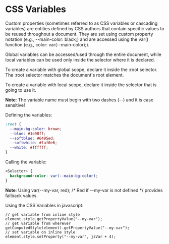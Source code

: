 # CSS Variables

Custom properties (sometimes referred to as CSS variables or cascading variables) are entities defined by CSS authors that contain specific values to be reused throughout a document. They are set using custom property notation (e.g., --main-color: black;) and are accessed using the var() function (e.g., color: var(--main-color);).  

Global variables can be accessed/used through the entire document, while local variables can be used only inside the selector where it is declared.

To create a variable with global scope, declare it inside the :root selector. The :root selector matches the document's root element.

To create a variable with local scope, declare it inside the selector that is going to use it.  

**Note**: The variable name must begin with two dashes (--) and it is case sensitive!  

Defining the variables:
```css
:root {
  --main-bg-color: brown;
  --blue: #1e90ff;
  --softblue: #6495ed;
  --softwhite: #faf0e6; 
  --white: #ffffff; 
}
```  

Calling the variable:
```css
<Selector> {
  background-color: var(--main-bg-color);
}
```  

**Note**: Using var(--my-var, red); /* Red if --my-var is not defined */ provides fallback values.  

Using the CSS Variables in javascript:  
```javascreipt
// get variable from inline style
element.style.getPropertyValue("--my-var");
// get variable from wherever
getComputedStyle(element).getPropertyValue("--my-var");
// set variable on inline style
element.style.setProperty("--my-var", jsVar + 4);
```

